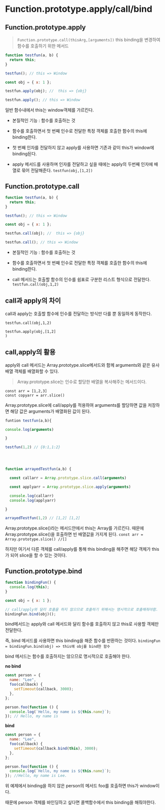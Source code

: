 # Function.prototype.apply/call/bind

## Function.prototype.apply

> `Function.prototype.call(thisArg,[arguments])`
> this binding을 변경하여 함수를 호출하기 위한 메서드

```js
function testfun(a, b) {
  return this;
}

testfun(); // this => Window

const obj = { x: 1 };

testfun.apply(obj); //  this => {obj}

testfun.apply(); // this => Window
```

일반 함수내에서 this는 window객체를 가르킨다.

- 본질적인 기능 : 함수를 호출하는 것

- 함수를 호출하면서 첫 번째 인수로 전달한 특정 객체를 호출한 함수의 this에 binding한다.

- 첫 번째 인자를 전달하지 않고 apply를 사용하면 기존과 같이 this가 window에 binding된다.

- apply 메서드를 사용하며 인자를 전달하고 싶을 때에는 apply의 두번째 인자에 배열로 묶어 전달해준다.
  `testfun(obj,[1,2])`

## Function.prototype.call

```js
function testfun(a, b) {
  return this;
}

testfun(); // this => Window

const obj = { x: 1 };

testfun.call(obj); //  this => {obj}

testfun.call(); // this => Window
```

- 본질적인 기능 : 함수를 호출하는 것

- 함수를 호출하면서 첫 번째 인수로 전달한 특정 객체를 호출한 함수의 this에 binding한다.

- call 메서드는 호출할 함수의 인수를 쉼표로 구분한 리스트 형식으로 전달한다.
  `testfun.call(obj,1,2)`

## call과 apply의 차이

call과 apply는 호출할 함수에 인수를 전달하는 방식만 다를 뿐 동일하게 동작한다.

```
testfun.call(obj,1,2)

testfun.apply(obj,[1,2]
)
```

## call,apply의 활용

apply와 call 메서드는 Array.prototype.slice메서드와 함께 arguments와 같은 유사 배열 객체를 배열화할 수 있다.

> Array.prototype.slice는 인수로 할당한 배열을 복사해주는 메서드이다.

```
const arr = [1,2,3]
const copyarr = arr.slice()
```

Array.prototype.slice에 call/apply를 적용하여 arguments를 할당하면 값을 저장하면 해당 값은 arguments가 배열화된 값이 된다.

```js
funtion testfun(a,b){

console.log(arguments)

}

testfun(1,2) // {0:1,1:2}




function arrayedTestfun(a,b) {

  const callarr = Array.prototype.slice.call(arguments)

  const applyarr = Array.prototype.slice.apply(arguments)

  console.log(callarr)
  console.log(applyarr)

}

arrayedTestfun(1,2) // [1,2] [1,2]

```

Array.prototype.slice()라는 메서드안에서 this는 Array를 가르킨다.
때문에 Array.prototype.slice()을 호출하면 빈 배열값을 가지게 된다.
`const arr = Array.prototype.slice() //[]`

하지만 여기서 다른 객체를 call/apply를 통해 this binding을 해주면 해당 객체가 this가 되어 slice을 할 수 있는 것이다.

## Function.prototype.bind

```js
function bindingFun() {
  console.log(this);
}

const obj = { x: 1 };

// call/apply와 달리 호출을 하지 않으므로 호출하기 위해서는 명시적으로 호출해줘야함.
bindingFun.bind(obj)();
```

bind메서드는 apply와 call 메서드와 달리 함수를 호출하지 않고 this로 사용할 객체만 전달한다.

즉, bind 메서드를 사용하면 this binding을 해준 함수를 반환하는 것이다.
`bindingFun = bindingFun.bind(obj) => this에 obj를 bind한 함수 `

bind 메서드는 함수를 호출하지는 않으므로 명시적으로 호출해야 한다.

**no bind**

```js
const person = {
  name: "Lee",
  foo(callback) {
    setTimeout(callback, 3000);
  },
};

person.foo(function () {
  console.log(`Hello, my name is ${this.name}`);
}); // Hello, my name is
```

**bind**

```js
const person = {
  name: "Lee",
  foo(callback) {
    setTimeout(callback.bind(this), 3000);
  },
};

person.foo(function () {
  console.log(`Hello, my name is ${this.name}`);
}); //Hello, my name is Lee.
```

위 예제에서 binding을 하지 않은 person의 메서드 foo를 호출하면 this가 window이다.

때문에 person 객체를 바인딩하고 싶다면 콜백함수에서 this binding을 해줘야한다.

